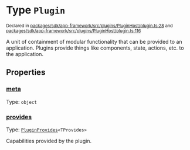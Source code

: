 # Type `Plugin`
<sub>Declared in [packages/sdk/app-framework/src/plugins/PluginHost/plugin.ts:28](https://github.com/dxos/dxos/blob/5efa14d7c/packages/sdk/app-framework/src/plugins/PluginHost/plugin.ts#L28) and [packages/sdk/app-framework/src/plugins/PluginHost/plugin.ts:116](https://github.com/dxos/dxos/blob/5efa14d7c/packages/sdk/app-framework/src/plugins/PluginHost/plugin.ts#L116)</sub>


A unit of containment of modular functionality that can be provided to an application.
Plugins provide things like components, state, actions, etc. to the application.

## Properties
### [meta](https://github.com/dxos/dxos/blob/5efa14d7c/packages/sdk/app-framework/src/plugins/PluginHost/plugin.ts#L29)
Type: <code>object</code>




### [provides](https://github.com/dxos/dxos/blob/5efa14d7c/packages/sdk/app-framework/src/plugins/PluginHost/plugin.ts#L77)
Type: <code>[PluginProvides](/api/@dxos/app-framework/types/PluginProvides)&lt;TProvides&gt;</code>

Capabilities provided by the plugin.



